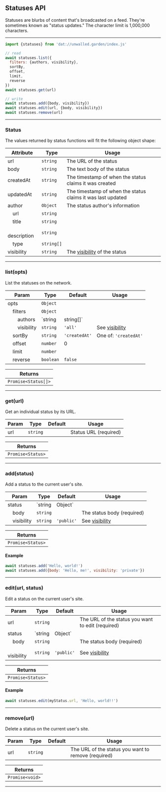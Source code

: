 ## Statuses API

Statuses are blurbs of content that's broadcasted on a feed. They're sometimes known as "status updates." The character limit is 1,000,000 characters.

---

```js
import {statuses} from 'dat://unwalled.garden/index.js'

// read
await statuses.list({
  filters: {authors, visibility},
  sortBy,
  offset,
  limit,
  reverse
})
await statuses.get(url)

// write
await statuses.add({body, visibility})
await statuses.edit(url, {body, visibility})
await statuses.remove(url)
```

---

### Status

The values returned by status functions will fit the following object shape:

|Attribute|Type|Usage|
|-|-|-|
|url|`string`|The URL of the status|
|body|`string`|The text body of the status|
|createdAt|`string`|The timestamp of when the status claims it was created|
|updatedAt|`string`|The timestamp of when the status claims it was last updated|
|author|`Object`|The status author's information|
|&emsp;url|`string`||
|&emsp;title|`string`||
|&emsp;description|`string`||
|&emsp;type|`string[]`||
|visibility|`string`|The [visibility](/docs/common-fields#visibility) of the status|

---

### list(opts)

List the statuses on the network.

|Param|Type|Default|Usage|
|-|-|-|-|
|opts|`Object`|||
|&emsp;filters|`Object`|||
|&emsp;&emsp;authors|`string|string[]`||Site URLs|
|&emsp;&emsp;visibility|`string`|`'all'`|See [visibility](/docs/common-fields#visibility)|
|&emsp;sortBy|`string`|`'createdAt'`|One of: `'createdAt'`|
|&emsp;offset|`number`|0||
|&emsp;limit|`number`|||
|&emsp;reverse|`boolean`|`false`||

|Returns|
|-|
|`Promise<Status[]>`|

---

### get(url)

Get an individual status by its URL.

|Param|Type|Default|Usage|
|-|-|-|-|
|url|`string`||Status URL (required)|

|Returns|
|-|
|`Promise<Status>`|

---

### add(status)

Add a status to the current user's site.

|Param|Type|Default|Usage|
|-|-|-|-|
|status|`string|Object`||If a string, specifies the body (required)|
|&emsp;body|`string`||The status body (required)|
|&emsp;visibility|`string`|`'public'`|See [visibility](/docs/common-fields#visibility)|

|Returns|
|-|
|`Promise<Status>`|

#### Example

```js
await statuses.add('Hello, world!')
await statuses.add({body: 'Hello, me!', visibility: 'private'})
```

---

### edit(url, status)

Edit a status on the current user's site.

|Param|Type|Default|Usage|
|-|-|-|-|
|url|`string`||The URL of the status you want to edit (required)|
|status|`string|Object`||If a string, specifies the body (required)|
|&emsp;body|`string`||The status body (required)|
|&emsp;visibility|`string`|`'public'`|See [visibility](/docs/common-fields#visibility)|

|Returns|
|-|
|`Promise<Status>`|

#### Example

```js
await statuses.edit(myStatus.url, 'Hello, world!!')
```

---

### remove(url)

Delete a status on the current user's site.

|Param|Type|Default|Usage|
|-|-|-|-|
|url|`string`||The URL of the status you want to remove (required)|

|Returns|
|-|
|`Promise<void>`|

---